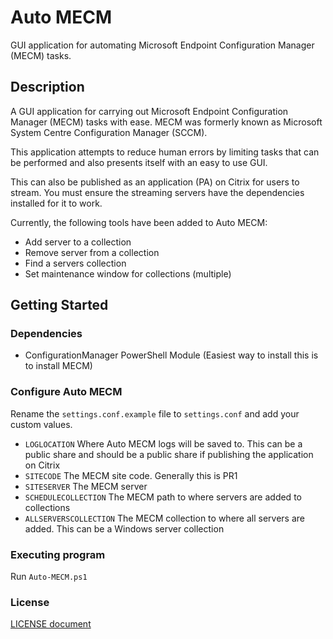 # Auto MECM
GUI application for automating Microsoft Endpoint Configuration Manager (MECM) tasks.

## Description
A GUI application for carrying out Microsoft Endpoint Configuration Manager (MECM) tasks with ease. MECM was formerly known as Microsoft System Centre Configuration Manager (SCCM).

This application attempts to reduce human errors by limiting tasks that can be performed and also presents itself with an easy to use GUI.

This can also be published as an application (PA) on Citrix for users to stream. You must ensure the streaming servers have the dependencies installed for it to work.

Currently, the following tools have been added to Auto MECM:
* Add server to a collection
* Remove server from a collection
* Find a servers collection
* Set maintenance window for collections (multiple)

## Getting Started

### Dependencies
* ConfigurationManager PowerShell Module (Easiest way to install this is to install MECM)

### Configure Auto MECM
Rename the `settings.conf.example` file to `settings.conf` and add your custom values.

* `LOGLOCATION` Where Auto MECM logs will be saved to. This can be a public share and should be a public share if publishing the application on Citrix
* `SITECODE` The MECM site code. Generally this is PR1
* `SITESERVER` The MECM server
* `SCHEDULECOLLECTION` The MECM path to where servers are added to collections
* `ALLSERVERSCOLLECTION` The MECM collection to where all servers are added. This can be a Windows server collection

### Executing program
Run `Auto-MECM.ps1`

### License
[LICENSE document](./LICENSE.md)